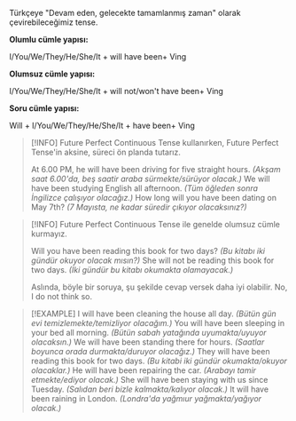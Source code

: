 Türkçeye "Devam eden, gelecekte tamamlanmış zaman" olarak çevirebileceğimiz tense. 

**Olumlu cümle yapısı:**

I/You/We/They/He/She/It + will have been+ Ving

**Olumsuz cümle yapısı:**

I/You/We/They/He/She/It + will not/won't have been+ Ving

**Soru cümle yapısı:**

Will + I/You/We/They/He/She/It + have been+ Ving

> [!INFO] Future Perfect Continuous Tense kullanırken, Future Perfect Tense'in aksine, süreci ön planda tutarız. 
> 
> At 6.00 PM, he will have been driving for five straight hours. *(Akşam saat 6.00'da, beş saatir araba sürmekte/sürüyor olacak.)*
> We will have been studying English all afternoon. *(Tüm öğleden sonra İngilizce çalışıyor olacağız.)*
> How long will you have been dating on May 7th? *(7 Mayısta, ne kadar süredir çıkıyor olacaksınız?)*

> [!INFO]  Future Perfect Continuous Tense ile genelde olumsuz cümle kurmayız.
> 
> Will you have been reading this book for two days? *(Bu kitabı iki gündür okuyor olacak mısın?)*
> She will not be reading this book for two days. *(İki gündür bu kitabı okumakta olamayacak.)*
> 
> Aslında, böyle bir soruya, şu şekilde cevap versek daha iyi olabilir. 
> No, I do not think so.

> [!EXAMPLE] 
> I will have been cleaning the house all day. *(Bütün gün evi temizlemekte/temizliyor olacağım.)*
> You will have been sleeping in your bed all morning. *(Bütün sabah yatağında uyumakta/uyuyor olacaksın.)*
> We will have been standing there for hours. *(Saatlar boyunca orada durmakta/duruyor olacağız.)*
> They will have been reading this book for two days. *(Bu kitabi iki gündür okumakta/okuyor olacaklar.)*
> He will have been repairing the car. *(Arabayı tamir etmekte/ediyor olacak.)*
> She will have been staying with us since Tuesday. *(Salıdan beri bizle kalmakta/kalıyor olacak.)*
> It will have been raining in London. *(Londra'da yağmıur yağmakta/yağıyor olacak.)*
